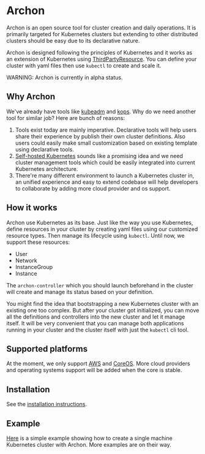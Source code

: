 Archon
======

Archon is an open source tool for cluster creation and daily operations.
It is primarily targeted for Kubernetes clusters but extending to other
distributed clusters should be easy due to its declarative nature.

Archon is designed following the principles of Kubernetes and it works as
an extension of Kubernetes using [ThirdPartyResource]. You can define your
cluster with yaml files then use `kubectl` to create and scale it.

WARNING: Archon is currently in alpha status.

Why Archon
----------

We've already have tools like [kubeadm] and [kops]. Why do we need another tool
for similar job? Here are bunch of reasons:

  1. Tools exist today are mainly imperative. Declarative tools will help
  users share their experience by publish their own cluster definitions.
  Also users could easily make small customization based on existing template
  using declarative tools.
  2. [Self-hosted Kubernetes] sounds like a promising idea and we need cluster
  management tools which could be easily integrated into current Kubernetes
  architecture.
  3. There're many different environment to launch a Kubernetes cluster in,
  an unified experience and easy to extend codebase will help developers to
  collaborate by adding more cloud provider and os support.

How it works
------------

Archon use Kubernetes as its base. Just like the way you use Kubernetes,
define resources in your cluster by creating yaml files using our customized
resource types. Then manage its lifecycle using `kubectl`. Until now, we
support these resources:

  - User
  - Network
  - InstanceGroup
  - Instance

The `archon-controller` which you should launch beforehand in the cluster will
create and manage its status based on your definition.

You might find the idea that bootstrapping a new Kubernetes cluster with an existing
one too complex. But after your cluster got initialized, you can move all the
definitions and controllers into the new cluster and let it manage itself. It will
be very convenient that you can manage both applications running in your cluster
and the cluster itself with just the `kubectl` cli tool.

Supported platforms
-------------------

At the moment, we only support [AWS] and [CoreOS]. More cloud providers and operating
systems support will be added when the core is stable.

Installation
------------

See the [installation instructions].


Example
-------

[Here][simple-example] is a simple example showing how to create a single machine
Kubernetes cluster with Archon. More examples are on their way.

[ThirdPartyResource]: http://kubernetes.io/docs/user-guide/thirdpartyresources/
[kubeadm]: https://github.com/kubernetes/kubeadm
[kops]: https://github.com/kubernetes/kops
[AWS]: https://aws.amazon.com
[CoreOS]: https://coreos.com/os/docs/latest/
[simple-example]: https://github.com/kubeup/archon/tree/master/example/k8s-simple
[Self-hosted Kubernetes]: https://github.com/kubernetes/community/pull/206
[installation instructions]: https://github.com/kubeup/archon/blob/master/docs/installation.md
